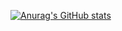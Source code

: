 [![Anurag's GitHub stats](https://github-readme-stats.vercel.app/api?username=ChristopheLagaillarde&theme=highcontrast&show_icons=true)](https://github.com/anuraghazra/github-readme-stats)



<!--
**ChristopheLagaillarde/ChristopheLagaillarde** is a ✨ _special_ ✨ repository because its `README.md` (this file) appears on your GitHub profile.

Here are some ideas to get you started:

- 🔭 I’m currently working on ...
- 🌱 I’m currently learning ...
- 👯 I’m looking to collaborate on ...
- 🤔 I’m looking for help with ...
- 💬 Ask me about ...
- 📫 How to reach me: ...
- 😄 Pronouns: ...
- ⚡ Fun fact: ...
-->
